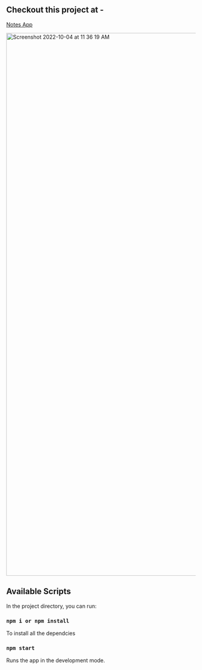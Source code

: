 ## Checkout this project at -
[Notes App](https://notes-app-bay.vercel.app)

<img width="1440" alt="Screenshot 2022-10-04 at 11 36 19 AM" src="https://user-images.githubusercontent.com/87232958/193746603-a398714f-c15a-4e63-abea-8fdda1c9eaee.png">

## Available Scripts

In the project directory, you can run:

### `npm i or npm install` 

To install all the dependcies

### `npm start`

Runs the app in the development mode.
